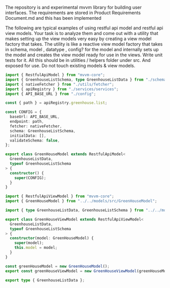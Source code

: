 The repository is and experimental mvvm library for building user interfaces.
The requirements are stored in Product Requirements Document.md and this has been implemented

The following are typical examples of using restful api model and restful api view models.
Your task is to analyze them and come out with a utility that makes setting up the view models very easy by creating a view model factory that takes. The utility is like a reactive view model factory that takes in schema, model , datatype , config? for the model
and internally sets up the model and creates the view model ready for use in the views.
Write unit tests for it. All this should be in utilities / helpers folder under src.
And exposed for use.
Do not touch existing models & view models.

```typescript
import { RestfulApiModel } from "mvvm-core";
import { GreenhouseListSchema, type GreenhouseListData } from "./schemas";
import { nativeFetcher } from "./utils/fetcher";
import { apiRegistry } from "./services/services";
import { API_BASE_URL } from "./config";

const { path } = apiRegistry.greenhouse.list;

const CONFIG = {
  baseUrl: API_BASE_URL,
  endpoint: path,
  fetcher: nativeFetcher,
  schema: GreenhouseListSchema,
  initialData: [],
  validateSchema: false,
};

export class GreenHouseModel extends RestfulApiModel<
  GreenhouseListData,
  typeof GreenhouseListSchema
> {
  constructor() {
    super(CONFIG);
  }
}
```

```typescript
import { RestfulApiViewModel } from "mvvm-core";
import { GreenHouseModel } from "../../models/src/GreenHouseModel";

import { type GreenhouseListData, GreenhouseListSchema } from "../../models";

export class GreenHouseViewModel extends RestfulApiViewModel<
  GreenhouseListData,
  typeof GreenhouseListSchema
> {
  constructor(model: GreenHouseModel) {
    super(model);
    this.model = model;
  }
}

const greenHouseModel = new GreenHouseModel();
export const greenHouseViewModel = new GreenHouseViewModel(greenHouseModel);

export type { GreenhouseListData };
```
